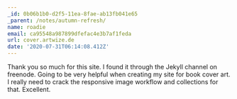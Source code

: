 ```yaml
---
_id: 0b06b1b0-d2f5-11ea-8fae-ab13fb041e65
_parent: /notes/autumn-refresh/
name: roadie
email: ca95548a987899dfefac4e3b7af1feda
url: cover.artwize.de
date: '2020-07-31T06:14:08.412Z'
---
```

Thank you so much for this site. I found it through the Jekyll channel on freenode. Going to be very helpful when creating my site for book cover art. I really need to crack the responsive image workflow and collections for that. Excellent.
